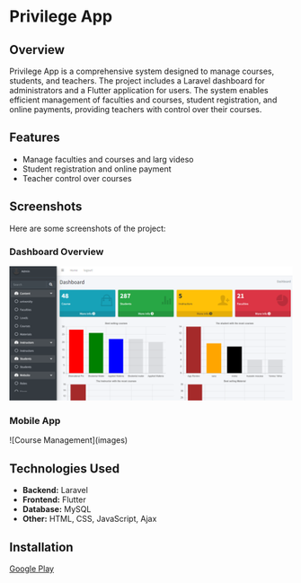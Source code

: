 # Privilege App

## Overview
Privilege App is a comprehensive system designed to manage courses, students, and teachers. The project includes a Laravel dashboard for administrators and a Flutter application for users. The system enables efficient management of faculties and courses, student registration, and online payments, providing teachers with control over their courses.

## Features
- Manage faculties and courses and larg videso 
- Student registration and online payment
- Teacher control over courses

## Screenshots
Here are some screenshots of the project:

### Dashboard Overview
![Dashboard Overview](images\admin_panel.png)

### Mobile App 
![Course Management](images\)


## Technologies Used
- **Backend:** Laravel
- **Frontend:** Flutter
- **Database:** MySQL
- **Other:** HTML, CSS, JavaScript, Ajax

## Installation
[Google Play](https://play.google.com/store/apps/details?id=com.privilegeapps.privilege&hl=en)